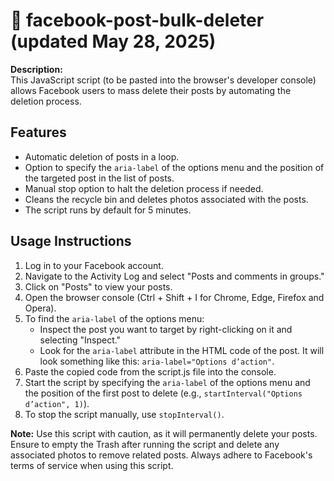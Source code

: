 # 🚮 facebook-post-bulk-deleter (updated May 28, 2025)

**Description:**  
This JavaScript script (to be pasted into the browser's developer console) allows Facebook users to mass delete their posts by automating the deletion process.

## Features

- Automatic deletion of posts in a loop.
- Option to specify the `aria-label` of the options menu and the position of the targeted post in the list of posts.
- Manual stop option to halt the deletion process if needed.
- Cleans the recycle bin and deletes photos associated with the posts.
- The script runs by default for 5 minutes.

## Usage Instructions

1. Log in to your Facebook account.
2. Navigate to the Activity Log and select "Posts and comments in groups."
3. Click on "Posts" to view your posts.
4. Open the browser console (Ctrl + Shift + I for Chrome, Edge, Firefox and Opera).
5. To find the `aria-label` of the options menu:
   - Inspect the post you want to target by right-clicking on it and selecting "Inspect."
   - Look for the `aria-label` attribute in the HTML code of the post. It will look something like this: `aria-label="Options d’action"`.
6. Paste the copied code from the script.js file into the console.
7. Start the script by specifying the `aria-label` of the options menu and the position of the first post to delete (e.g., `startInterval("Options d’action", 1)`).
8. To stop the script manually, use `stopInterval()`.

**Note:** Use this script with caution, as it will permanently delete your posts. Ensure to empty the Trash after running the script and delete any associated photos to remove related posts. Always adhere to Facebook's terms of service when using this script.
